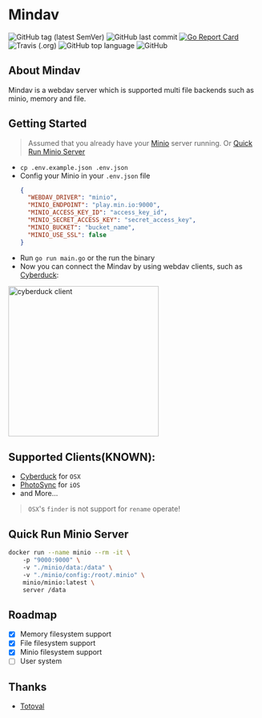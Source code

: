 # Mindav
![GitHub tag (latest SemVer)](https://img.shields.io/github/tag/totoval/mindav.svg)
![GitHub last commit](https://img.shields.io/github/last-commit/totoval/mindav.svg)
[![Go Report Card](https://goreportcard.com/badge/github.com/totoval/mindav)](https://goreportcard.com/report/github.com/totoval/mindav)
![Travis (.org)](https://img.shields.io/travis/totoval/mindav.svg)
![GitHub top language](https://img.shields.io/github/languages/top/totoval/mindav.svg)
![GitHub](https://img.shields.io/github/license/totoval/mindav.svg)

## About Mindav
Mindav is a webdav server which is supported multi file backends such as minio, memory and file.

## Getting Started
> Assumed that you already have your [Minio](https://github.com/minio/minio) server running. Or [Quick Run Minio Server](#quick-run-minio-server) 
* `cp .env.example.json .env.json`
* Config your Minio in your `.env.json` file
    ```json
    {
      "WEBDAV_DRIVER": "minio",
      "MINIO_ENDPOINT": "play.min.io:9000",
      "MINIO_ACCESS_KEY_ID": "access_key_id",
      "MINIO_SECRET_ACCESS_KEY": "secret_access_key",
      "MINIO_BUCKET": "bucket_name",
      "MINIO_USE_SSL": false
    }
    ```
* Run `go run main.go` or the run the binary
* Now you can connect the Mindav by using webdav clients, such as [Cyberduck](http://cyberduck.io):  
<img src="https://raw.githubusercontent.com/totoval/mindav/master/readme_assets/D133AD6B-755F-4878-826F-FC9A6A0BA273.png" alt="cyberduck client" width="300" />

## Supported Clients(KNOWN):   
* [Cyberduck](http://cyberduck.io) for `OSX`  
* [PhotoSync](http://www.photosync-app.com) for `iOS`
* and More...
> `OSX`'s `finder` is not support for `rename` operate!

## Quick Run Minio Server
```sh
docker run --name minio --rm -it \ 
    -p "9000:9000" \ 
    -v "./minio/data:/data" \ 
    -v "./minio/config:/root/.minio" \ 
    minio/minio:latest \ 
    server /data
```

## Roadmap
- [x] Memory filesystem support
- [x] File filesystem support
- [x] Minio filesystem support
- [ ] User system

## Thanks
* [Totoval](https://github.com/totoval/totoval)
